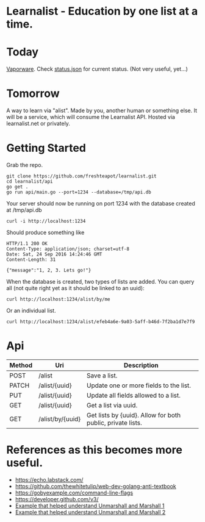 # Learnalist - Education by one list at a time.

# Today
[Vaporware](https://en.wikipedia.org/wiki/Vaporware).
Check [status.json](./status.json) for current status. (Not very useful, yet...)

# Tomorrow

A way to learn via "alist". Made by you, another human or something else.
It will be a service, which will consume the Learnalist API. Hosted via learnalist.net or privately.


# Getting Started

Grab the repo.
```
git clone https://github.com/freshteapot/learnalist.git
cd learnalist/api
go get .
go run api/main.go --port=1234 --database=/tmp/api.db
```
Your server should now be running on port 1234 with the database created at /tmp/api.db

```
curl -i http://localhost:1234
```

Should produce something like
```
HTTP/1.1 200 OK
Content-Type: application/json; charset=utf-8
Date: Sat, 24 Sep 2016 14:24:46 GMT
Content-Length: 31

{"message":"1, 2, 3. Lets go!"}
```

When the database is created, two types of lists are added.
You can query all (not quite right yet as it should be linked to an uuid):
```
curl http://localhost:1234/alist/by/me
```
Or an individual list.
```
curl http://localhost:1234/alist/efeb4a6e-9a03-5aff-b46d-7f2ba1d7e7f9
```



# Api

| Method | Uri | Description |
| --- | --- | --- |
| POST | /alist | Save a list. |
| PATCH | /alist/{uuid} | Update one or more fields to the list. |
| PUT | /alist/{uuid} | Update all fields allowed to a list. |
| GET | /alist/{uuid} | Get a list via uuid. |
| GET | /alist/by/{uuid} | Get lists by {uuid}. Allow for both public, private lists. |



# References as this becomes more useful.

* https://echo.labstack.com/
* https://github.com/thewhitetulip/web-dev-golang-anti-textbook
* https://gobyexample.com/command-line-flags
* https://developer.github.com/v3/
* [Example that helped understand Unmarshall and Marshall 1](http://mattyjwilliams.blogspot.no/2013/01/using-go-to-unmarshal-json-lists-with.html)
* [Example that helped understand Unmarshall and Marshall 2](https://gist.github.com/mdwhatcott/8dd2eef0042f7f1c0cd8)
